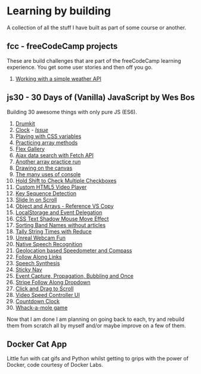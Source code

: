 # Learning by building

A collection of all the stuff I have built as part of some course or another.

## fcc - freeCodeCamp projects

These are build challenges that are part of the freeCodeCamp learning experience. You get some user stories and then off you go.

1. [Working with a simple weather API](https://krisztin.github.io/projects/fcc-weather/)


## js30 - 30 Days of (Vanilla) JavaScript by Wes Bos

Building 30 awesome things with only pure JS (ES6).

1. [Drumkit](https://github.com/krisztin/projects/js30/01drumkit)
2. [Clock](https://github.com/krisztin/projects/js30/02clock) - _[Issue](https://github.com/krisztin/projects/issues/14)_
3. [Playing with CSS variables](https://github.com/krisztin/projects/js30/03cssVars)
4. [Practicing array methods](https://github.com/krisztin/projects/blob/master/js30/04arrays/arrays.js)
5. [Flex Gallery](https://github.com/krisztin/projects/js30/05flexGallery)
6. [Ajax data search with Fetch API](https://github.com/krisztin/projects/js30/06ajaxCities)
7. [Another array practice run](https://github.com/krisztin/projects/blob/master/js30/07arrays2/arrays2.js)
8. [Drawing on the canvas](https://github.com/krisztin/projects/js30/08canvas)
9. [The many uses of console](https://github.com/krisztin/projects/blob/master/js30/09consoling/console.js)
10. [Hold Shift to Check Multiple Checkboxes](https://github.com/krisztin/projects/js30/10shifty)
11. [Custom HTML5 Video Player](https://github.com/krisztin/projects/js30/11videoplayer)
12. [Key Sequence Detection](https://github.com/krisztin/projects/blob/master/js30/12keydetect/keydetect.js)
13. [Slide In on Scroll](https://github.com/krisztin/projects/js30/slideScroll)
14. [Object and Arrays - Reference VS Copy](https://github.com/krisztin/projects/blob/master/js30/14references/script.js)
15. [LocalStorage and Event Delegation](https://github.com/krisztin/projects/js30/15localStorage)
16. [CSS Text Shadow Mouse Move Effect](https://github.com/krisztin/projects/js30/16shadowMouseMove)
17. [Sorting Band Names without articles](https://github.com/krisztin/projects/js30/17sortWoArticles)
18. [Tally String Times with Reduce](https://github.com/krisztin/projects/js30/18addupStringTimes)
19. [Unreal Webcam Fun](https://github.com/krisztin/projects/js30/19webcam)
20. [Native Speech Recognition](https://github.com/krisztin/projects/js30/20speechDetection)
21. [Geolocation based Speedometer and Compass](https://github.com/krisztin/projects/js30/21geoLocation)
22. [Follow Along Links](https://github.com/krisztin/projects/js30/22followLinks)
23. [Speech Synthesis](https://github.com/krisztin/projects/js30/23speechSynth)
24. [Sticky Nav](https://github.com/krisztin/projects/js30/24stickNav)
25. [Event Capture, Propagation, Bubbling and Once](https://github.com/krisztin/projects/blob/master/js30/25eventCapPropagationBubblingOnce/script.js)
26. [Stripe Follow Along Dropdown](https://github.com/krisztin/projects/js30/26stripeFollowAlongNav)
27. [Click and Drag to Scroll](https://github.com/krisztin/projects/js30/27clickDragSidescroll)
28. [Video Speed Controller UI](https://github.com/krisztin/projects/js30/28videoSpeedController)
29. [Countdown Clock](https://github.com/krisztin/projects/js30/29countdownTimer)
30. [Whack-a-mole game](https://github.com/krisztin/projects/js30/30whackaMole)

Now that I am done I am planning on going back to each, try and rebuild them from scratch all by myself and/or maybe improve on a few of them.

## Docker Cat App

Little fun with cat gifs and Python whilst getting to grips with the power of Docker, code courtesy of Docker Labs.
